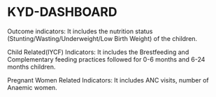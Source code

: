 # KYD-DASHBOARD
Outcome indicators: It includes the nutrition status (Stunting/Wasting/Underweight/Low Birth Weight) of the children.

Child Related(IYCF) Indicators: It includes the Brestfeeding and Complementary feeding practices followed for 0-6 months and 6-24 months children.

Pregnant Women Related Indicators: It includes ANC visits, number of Anaemic women.
